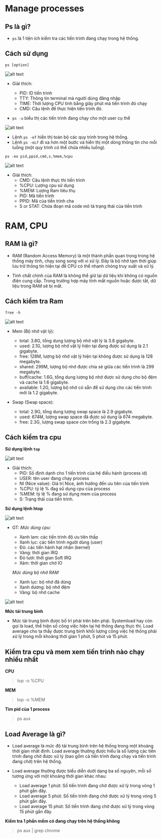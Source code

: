 # Manage processes

## Ps là gì?
- `ps` là 1 tiện ích kiểm tra các tiến trình đang chạy trong hệ thống.

## Cách sử dụng

```
ps [option]
```
![alt text](img/ps.png)

- Giải thích:
    - PID: ID tiến trình
    - TTY: Thông tin terminal mà người dùng đăng nhập
    - TIME: Thời lượng CPU tính bằng giây phút mà tiến trình đó chạy
    - CMD: Câu lệnh để thực hiện tiến trình đó.

	
- `ps -u` biểu thị các tiến trình đang chạy cho một user cụ thể 

![alt text](img/ps-u.png)

- Lệnh `ps -ef` hiển thị toàn bộ các quy trình trong hệ thống. 
- Lệnh `ps -eLf` đi xa hơn một bước và hiển thị một dòng thông tin cho mỗi luồng (một quy trình có thể chứa nhiều luồng).

`ps -eo pid,ppid,cmd,s,%mem,%cpu`

![alt text](img/ps-eo.png)

- Giải thích:
  - CMD: Câu lệnh thực thi tiến trình
  - %CPU: Lượng cpu sử dụng
  - %MEM: Lượng Ram tiêu thụ
  - PID: Mã tiến trình
  - PPID: Mã của tiến trình cha
  - S or STAT: Chứa đoạn mã code mô tả trạng thái của tiến trình

# RAM, CPU

## RAM là gì?
- RAM (Random Access Memory) là một thành phần quan trọng trong hệ thống máy tính, chạy song song với vi xử lý. Đây là bộ nhớ tạm thời giúp lưu trữ thông tin hiện tại để CPU có thể nhanh chóng truy xuất và xử lý.

- Tính chất chính của RAM là không thể giữ lại dữ liệu khi không có nguồn điện cung cấp. Trong trường hợp máy tính mất nguồn hoặc được tắt, dữ liệu trong RAM sẽ bị mất.

## Cách kiểm tra Ram
```
free -h
```

![alt text](img/free-h.png)

- Mem (Bộ nhớ vật lý):
  - total: 3.8G, tổng dung lượng bộ nhớ vật lý là 3.8 gigabyte.
  - used: 2.1G, lượng bộ nhớ vật lý hiện tại đang được sử dụng là 2.1 gigabyte.
  - free: 128M, lượng bộ nhớ vật lý hiện tại không được sử dụng là 128 megabyte.
  - shared: 299M, lượng bộ nhớ được chia sẻ giữa các tiến trình là 299 megabyte.
  - buff/cache: 1.6G, tổng dung lượng bộ nhớ được sử dụng cho bộ đệm và cache là 1.6 gigabyte.
  - available: 1.2G, lượng bộ nhớ có sẵn để sử dụng cho các tiến trình mới là 1.2 gigabyte.

- Swap (Swap space):
  - total: 2.9G, tổng dung lượng swap space là 2.9 gigabyte.
  - used: 674M, lượng swap space đã được sử dụng là 674 megabyte.
  - free: 2.3G, lượng swap space còn trống là 2.3 gigabyte.

## Cách kiểm tra cpu

**Sử dụng lệnh `top`**

![alt text](img/top.png)

- Giải thích:
  - PID: Số định dạnh cho 1 tiến trình của hệ điều hành (process id)
  - USER: tên user đang chạy process
  - NI (Nice value): Giá trị Nice, ảnh hưởng đến ưu tiên của tiến trình
  - %CPU: tỷ lệ % đag sử dụng cpu của process
  - %MEM: tỷ lệ % đang sử dụng mem của process
  - S: Trạng thái của tiến trình.

**Sử dụng lệnh htop**

![alt text](img/htop.png)

- GT: 
  *Mức dùng cpu:*
  - Xanh lam: các tiến trình độ ưu tiên thấp
  - Xanh lục: các tiến trình người dùng (user)
  - Đỏ: các tiến hành hạt nhân (kernel)
  - Vàng: thời gian IRQ
  - Đỏ tươi: thời gian Soft IRQ
  - Xám: thời gian chờ IO

  *Mức dùng bộ nhớ RAM*
  - Xanh lục: bộ nhớ đã dùng
  - Xanh dương: bộ nhớ đệm
  - Vàng: bộ nhớ cache

![alt text](img/htop2.png)

**Mức tải trung bình**

- Mức tải trung bình được bố trí phái trên bên phải. Systemload hay còn gọi là load, thể hiện số công việc hiện tại hệ thống đang thực thi. Load average cho ta thấy được trung bình khối lượng công việc hệ thống phải xử lý trong mỗi khoảng thời gian 1 phút, 5 phút và 15 phút.

## Kiểm tra cpu và mem xem tiến trình nào chạy nhiều nhất

**CPU**
>top -o %CPU

**MEM**
>top -o %MEM

**Tìm pid của 1 process**
> ps aux

## Load Average là gì?

- Load average là mức độ tải trung bình trên hệ thống trong một khoảng thời gian nhất định. Load average thường được hiểu là số lượng các tiến trình đang chờ được xử lý (bao gồm cả tiến trình đang chạy và tiến trình đang chờ) trên hệ thống.

- Load average thường được biểu diễn dưới dạng ba số nguyên, mỗi số tương ứng với một khoảng thời gian khác nhau:

  - Load average 1 phút: Số tiến trình đang chờ được xử lý trong vòng 1 phút gần đây.
  - Load average 5 phút: Số tiến trình đang chờ được xử lý trong vòng 5 phút gần đây.
  - Load average 15 phút: Số tiến trình đang chờ được xử lý trong vòng 15 phút gần đây.

**Kiểm tra 1 phần mềm có đang chạy trên hệ thống không**

> ps aux | grep chrome

